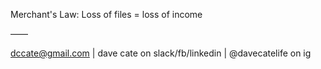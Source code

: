 Merchant's Law: Loss of files = loss of income

——

dccate@gmail.com | dave cate on slack/fb/linkedin | @davecatelife on ig

<!---
davecate/davecate is a ✨ special ✨ repository because its `README.md` (this file) appears on your GitHub profile.
You can click the Preview link to take a look at your changes.
--->
